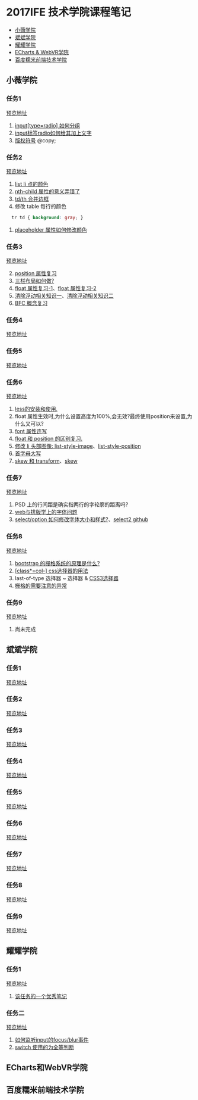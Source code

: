 # 2017IFE 技术学院课程笔记

- [小薇学院](#小薇学院)  
- [斌斌学院](#斌斌学院)  
- [耀耀学院](#耀耀学院)  
- [ECharts & WebVR学院](#ECharts和WebVR学院)  
- [百度糯米前端技术学院](#百度糯米前端技术学院)  

## 小薇学院
### 任务1   
[预览地址](https://weisiwu.github.io/2017IFE-/%E5%B0%8F%E8%96%87%E5%AD%A6%E9%99%A2/task1.html)  

1. [input[type=radio] 如何分组](http://www.w3school.com.cn/tags/tag_input.asp)  
1. [input标签radio如何给其加上文字](http://www.cnblogs.com/kenkofox/archive/2011/02/24/1964167.html)  
1. [版权符号](http://www.w3cschool.cn/html/html-copyright.html) @copy;  

### 任务2  
[预览地址](https://weisiwu.github.io/2017IFE-/%E5%B0%8F%E8%96%87%E5%AD%A6%E9%99%A2/task2.html)  

1. [list li 点的颜色](https://www.zhihu.com/question/30666575)    
1. [nth-child 属性的意义弄错了](http://www.w3school.com.cn/cssref/css_selectors.asp)  
1. [td/th 合并边框](http://blog.csdn.net/cgwcgw_/article/details/42193825)  
1. 修改 table 每行的颜色  
``` css
  tr td { background: gray; }
```
1. [placeholder 属性如何修改颜色](http://www.jb51.net/html5/171764.html)  

### 任务3   
[预览地址](https://weisiwu.github.io/2017IFE-/%E5%B0%8F%E8%96%87%E5%AD%A6%E9%99%A2/task3.html)      

2. [position 属性复习](https://developer.mozilla.org/zh-CN/docs/Web/CSS/position)  
3. [三栏布局如何做?](http://www.zhangxinxu.com/wordpress/2009/11/%E6%88%91%E7%86%9F%E7%9F%A5%E7%9A%84%E4%B8%89%E7%A7%8D%E4%B8%89%E6%A0%8F%E7%BD%91%E9%A1%B5%E5%AE%BD%E5%BA%A6%E8%87%AA%E9%80%82%E5%BA%94%E5%B8%83%E5%B1%80%E6%96%B9%E6%B3%95/)  
4. [float 属性复习-1](https://developer.mozilla.org/zh-CN/docs/CSS/float)、[float 属性复习-2](https://developer.mozilla.org/en-US/docs/Web/CSS/float)  
5. [清除浮动相关知识一](http://www.cnblogs.com/yuzhongwusan/archive/2008/06/18/1224383.html)、[清除浮动相关知识二](https://segmentfault.com/a/1190000004237437)
6. [BFC 概念复习](https://developer.mozilla.org/zh-CN/docs/Web/Guide/CSS/Block_formatting_context)  

### 任务4
[预览地址](https://weisiwu.github.io/2017IFE-/%E5%B0%8F%E8%96%87%E5%AD%A6%E9%99%A2/task4.html)    

### 任务5
[预览地址](https://weisiwu.github.io/2017IFE-/%E5%B0%8F%E8%96%87%E5%AD%A6%E9%99%A2/task5.html)   

### 任务6
[预览地址](https://weisiwu.github.io/2017IFE-/%E5%B0%8F%E8%96%87%E5%AD%A6%E9%99%A2/task6.html)

1. [less的安装和使用.](http://less.bootcss.com/)  
2. float 属性生效时,为什么设置高度为100%,会无效?最终使用position来设置,为什么又可以?
3. [font 属性连写](http://www.w3school.com.cn/cssref/pr_font_font.asp)    
6. [float 和 position 的区别复习.](https://www.zhihu.com/question/19588854)    
8. [修改 li 头部图像: list-style-image](http://www.w3school.com.cn/cssref/pr_list-style-image.asp)、[list-style-position](http://www.w3school.com.cn/cssref/pr_list-style-position.asp)  
9. [首字母大写](http://www.w3school.com.cn/cssref/pr_text_text-transform.asp)   
10. [skew 和 transform](http://www.w3school.com.cn/cssref/pr_transform.asp)、[skew](https://www.zhihu.com/question/21725826)   

### 任务7
[预览地址](https://weisiwu.github.io/2017IFE-/%E5%B0%8F%E8%96%87%E5%AD%A6%E9%99%A2/task7.html)  

1. PSD 上的行间距是确实指两行的字轮廓的距离吗?
1. [web与排版学上的字体问题](http://www.2008php.com/tx1970/0101/16686.html)
3. [select/option 如何修改字体大小和样式?](https://www.zhihu.com/question/35976947)、[select2 github](https://github.com/select2/select2)  

### 任务8
[预览地址](https://weisiwu.github.io/2017IFE-/%E5%B0%8F%E8%96%87%E5%AD%A6%E9%99%A2/task8.html)  

1. [bootstrap 的栅格系统的原理是什么?](http://www.cnblogs.com/BrokenIce/p/5862713.html)
2. [[class*=col-] css选择器的用法](http://www.w3school.com.cn/cssref/css_selectors.asp)  
5. last-of-type 选择器  ~ 选择器 & [CSS3选择器](http://www.w3cplus.com/css3/basic-selectors)
6. [栅格的需要注意的异常](http://j4n.co/blog/Creating-your-own-css-grid-system)  

### 任务9  
[预览地址](https://weisiwu.github.io/2017IFE-/%E5%B0%8F%E8%96%87%E5%AD%A6%E9%99%A2/task9.html)  

1. 尚未完成  

## 斌斌学院
### 任务1  
[预览地址](https://weisiwu.github.io/2017IFE-/%E6%96%8C%E6%96%8C%E5%AD%A6%E9%99%A2/task1.html)

### 任务2  
[预览地址](https://weisiwu.github.io/2017IFE-/%E6%96%8C%E6%96%8C%E5%AD%A6%E9%99%A2/task2.html)

### 任务3  
[预览地址](https://weisiwu.github.io/2017IFE-/%E6%96%8C%E6%96%8C%E5%AD%A6%E9%99%A2/task3.html)

### 任务4  
[预览地址](https://weisiwu.github.io/2017IFE-/%E6%96%8C%E6%96%8C%E5%AD%A6%E9%99%A2/task4.html)

### 任务5  
[预览地址](https://weisiwu.github.io/2017IFE-/%E6%96%8C%E6%96%8C%E5%AD%A6%E9%99%A2/task5.html)

### 任务6  
[预览地址](https://weisiwu.github.io/2017IFE-/%E6%96%8C%E6%96%8C%E5%AD%A6%E9%99%A2/task6.html)

### 任务7  
[预览地址](https://weisiwu.github.io/2017IFE-/%E6%96%8C%E6%96%8C%E5%AD%A6%E9%99%A2/task7.html)

### 任务8  
[预览地址](https://weisiwu.github.io/2017IFE-/%E6%96%8C%E6%96%8C%E5%AD%A6%E9%99%A2/task8.html)

### 任务9  
[预览地址](https://weisiwu.github.io/2017IFE-/%E6%96%8C%E6%96%8C%E5%AD%A6%E9%99%A2/task9.html)

## 耀耀学院
### 任务1  
[预览地址](https://weisiwu.github.io/2017IFE-/%E8%80%80%E8%80%80%E5%AD%A6%E9%99%A2/task1.html)
1. [该任务的一个优秀笔记](http://ife.baidu.com/note/detail/id/583)

### 任务二
[预览地址](https://weisiwu.github.io/2017IFE-/%E8%80%80%E8%80%80%E5%AD%A6%E9%99%A2/task2.html)
1. [如何监听input的focus/blur事件](http://www.w3school.com.cn/jsref/jsref_events.asp)
1. [switch 使用的为全等判断](http://www.cnblogs.com/liangwei389/p/3836160.html)

## ECharts和WebVR学院  

## 百度糯米前端技术学院  
